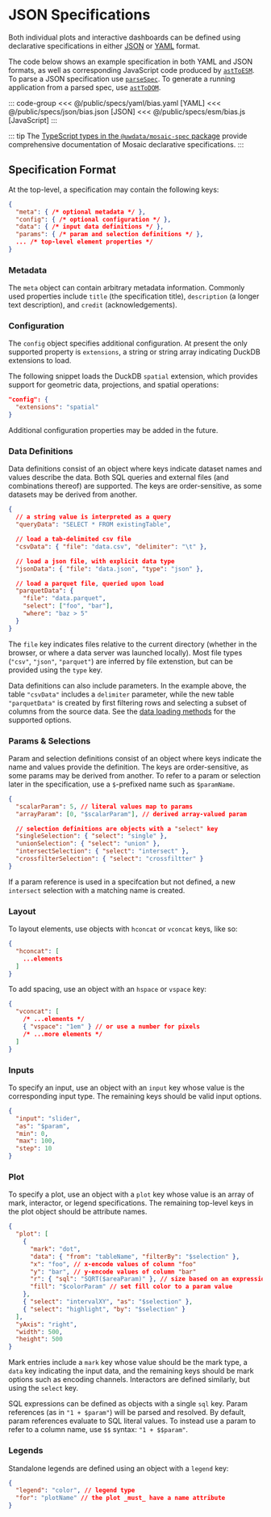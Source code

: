 # JSON Specifications

Both individual plots and interactive dashboards can be defined using declarative specifications in either [JSON](https://en.wikipedia.org/wiki/JSON) or [YAML](https://en.wikipedia.org/wiki/YAML) format.

The code below shows an example specification in both YAML and JSON formats, as well as corresponding JavaScript code produced by [`astToESM`](parser-generators#asttoesm).
To parse a JSON specification use [`parseSpec`](parser-generators##parsespec).
To generate a running application from a parsed spec, use [`astToDOM`](parser-generators#asttodom).

::: code-group
<<< @/public/specs/yaml/bias.yaml [YAML]
<<< @/public/specs/json/bias.json [JSON]
<<< @/public/specs/esm/bias.js [JavaScript]
:::

::: tip
The [TypeScript types in the `@uwdata/mosaic-spec` package](https://github.com/uwdata/mosaic/tree/main/packages/spec/src/spec) provide comprehensive documentation of Mosaic declarative specifications.
:::

## Specification Format

At the top-level, a specification may contain the following keys:

``` json
{
  "meta": { /* optional metadata */ },
  "config": { /* optional configuration */ },
  "data": { /* input data definitions */ },
  "params": { /* param and selection definitions */ },
  ... /* top-level element properties */
}
```

### Metadata

The `meta` object can contain arbitrary metadata information. Commonly used properties include `title` (the specification title), `description` (a longer text description), and `credit` (acknowledgements).

### Configuration

The `config` object specifies additional configuration. At present the only supported property is `extensions`, a string or string array indicating DuckDB extensions to load.

The following snippet loads the DuckDB `spatial` extension, which provides support for geometric data, projections, and spatial operations:

```json
"config": {
  "extensions": "spatial"
}
```

Additional configuration properties may be added in the future.

### Data Definitions

Data definitions consist of an object where keys indicate dataset names and values describe the data.
Both SQL queries and external files (and combinations thereof) are supported.
The keys are order-sensitive, as some datasets may be derived from another.

``` json
{
  // a string value is interpreted as a query
  "queryData": "SELECT * FROM existingTable",

  // load a tab-delimited csv file
  "csvData": { "file": "data.csv", "delimiter": "\t" },

  // load a json file, with explicit data type
  "jsonData": { "file": "data.json", "type": "json" },

  // load a parquet file, queried upon load
  "parquetData": {
    "file": "data.parquet",
    "select": ["foo", "bar"],
    "where": "baz > 5"
  }
}
```

The `file` key indicates files relative to the current directory (whether in the browser, or where a data server was launched locally).
Most file types (`"csv"`, `"json"`, `"parquet"`) are inferred by file extenstion, but can be provided using the `type` key.

Data definitions can also include parameters.
In the example above, the table `"csvData"` includes a `delimiter` parameter, while the new table `"parquetData"` is created by first filtering rows and selecting a subset of columns from the source data.
See the [data loading methods](../sql/data-loading) for the supported options.

### Params & Selections

Param and selection definitions consist of an object where keys indicate the name and values provide the definition.
The keys are order-sensitive, as some params may be derived from another.
To refer to a param or selection later in the specification, use a `$`-prefixed name such as `$paramName`.

``` json
{
  "scalarParam": 5, // literal values map to params
  "arrayParam": [0, "$scalarParam"], // derived array-valued param

  // selection definitions are objects with a "select" key
  "singleSelection": { "select": "single" },
  "unionSelection": { "select": "union" },
  "intersectSelection": { "select": "intersect" },
  "crossfilterSelection": { "select": "crossfiltter" }
}
```

If a param reference is used in a specifcation but not defined, a new `intersect` selection with a matching name is created.

### Layout

To layout elements, use objects with `hconcat` or `vconcat` keys, like so:

``` json
{
  "hconcat": [
    ...elements
  ]
}
```

To add spacing, use an object with an `hspace` or `vspace` key:

``` json
{
  "vconcat": [
    /* ...elements */
    { "vspace": "1em" } // or use a number for pixels
    /* ...more elements */
  ]
}
```

### Inputs

To specify an input, use an object with an `input` key whose value is the corresponding input type.
The remaining keys should be valid input options.

``` json
{
  "input": "slider",
  "as": "$param",
  "min": 0,
  "max": 100,
  "step": 10
}
```

### Plot

To specify a plot, use an object with a `plot` key whose value is an array of mark, interactor, or legend specifications.
The remaining top-level keys in the plot object should be attribute names.

``` json
{
  "plot": [
    {
      "mark": "dot",
      "data": { "from": "tableName", "filterBy": "$selection" },
      "x": "foo", // x-encode values of column "foo"
      "y": "bar", // y-encode values of column "bar"
      "r": { "sql": "SQRT($areaParam)" }, // size based on an expression
      "fill": "$colorParam" // set fill color to a param value
    },
    { "select": "intervalXY", "as": "$selection" },
    { "select": "highlight", "by": "$selection" }
  ],
  "yAxis": "right",
  "width": 500,
  "height": 500
}
```

Mark entries include a `mark` key whose value should be the mark type, a `data` key indicating the input data, and the remaining keys should be mark options such as encoding channels.
Interactors are defined similarly, but using the `select` key.

SQL expressions can be defined as objects with a single `sql` key.
Param references (as in `"1 + $param"`) will be parsed and resolved.
By default, param references evaluate to SQL literal values.
To instead use a param to refer to a column name, use `$$` syntax: `"1 + $$param"`.

### Legends

Standalone legends are defined using an object with a `legend` key:

``` json
{
  "legend": "color", // legend type
  "for": "plotName" // the plot _must_ have a name attribute
}
```
